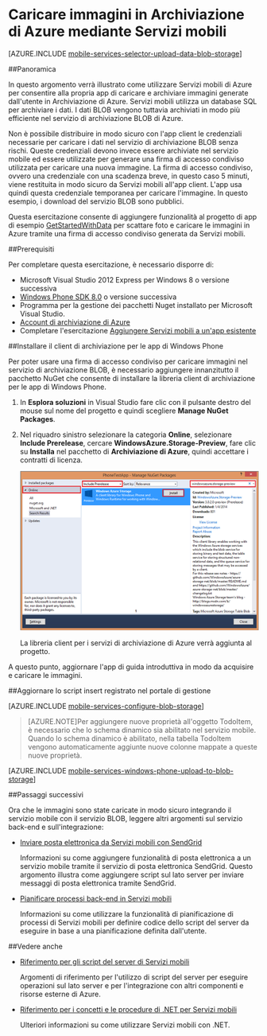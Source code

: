 <properties 
	pageTitle="Caricare immagini nell'archiviazione di Azure da un'app Windows Phone Silverlight | Servizi mobili di Azure" 
	description="Informazioni su come usare Servizi mobili per caricare immagini dall'app Windows Phone Silverlight nell'archivio BLOB di Azure." 
	documentationCenter="windows" 
	authors="ggailey777" 
	services="mobile-services" 
	manager="dwrede" 
	editor=""/>

<tags 
	ms.service="mobile-services" 
	ms.workload="mobile" 
	ms.tgt_pltfrm="mobile-windows-phone" 
	ms.devlang="dotnet" 
	ms.topic="article" 
	ms.date="07/21/2015" 
	ms.author="glenga"/>

# Caricare immagini in Archiviazione di Azure mediante Servizi mobili

[AZURE.INCLUDE [mobile-services-selector-upload-data-blob-storage](../../includes/mobile-services-selector-upload-data-blob-storage.md)]

##Panoramica

In questo argomento verrà illustrato come utilizzare Servizi mobili di Azure per consentire alla propria app di caricare e archiviare immagini generate dall'utente in Archiviazione di Azure. Servizi mobili utilizza un database SQL per archiviare i dati. I dati BLOB vengono tuttavia archiviati in modo più efficiente nel servizio di archiviazione BLOB di Azure.

Non è possibile distribuire in modo sicuro con l'app client le credenziali necessarie per caricare i dati nel servizio di archiviazione BLOB senza rischi. Queste credenziali devono invece essere archiviate nel servizio mobile ed essere utilizzate per generare una firma di accesso condiviso utilizzata per caricare una nuova immagine. La firma di accesso condiviso, ovvero una credenziale con una scadenza breve, in questo caso 5 minuti, viene restituita in modo sicuro da Servizi mobili all'app client. L'app usa quindi questa credenziale temporanea per caricare l'immagine. In questo esempio, i download del servizio BLOB sono pubblici.

Questa esercitazione consente di aggiungere funzionalità al progetto di app di esempio [GetStartedWithData](mobile-services-windows-phone-get-started-data.md) per scattare foto e caricare le immagini in Azure tramite una firma di accesso condiviso generata da Servizi mobili.


##Prerequisiti

Per completare questa esercitazione, è necessario disporre di:

+ Microsoft Visual Studio 2012 Express per Windows 8 o versione successiva
+ [Windows Phone SDK 8.0] o versione successiva
+ Programma per la gestione dei pacchetti Nuget installato per Microsoft Visual Studio.
+ [Account di archiviazione di Azure][How To Create a Storage Account]
+ Completare l'esercitazione [Aggiungere Servizi mobili a un'app esistente](mobile-services-windows-phone-get-started-data.md)  


##Installare il client di archiviazione per le app di Windows Phone

Per poter usare una firma di accesso condiviso per caricare immagini nel servizio di archiviazione BLOB, è necessario aggiungere innanzitutto il pacchetto NuGet che consente di installare la libreria client di archiviazione per le app di Windows Phone.

1. In **Esplora soluzioni** in Visual Studio fare clic con il pulsante destro del mouse sul nome del progetto e quindi scegliere **Manage NuGet Packages**.

2. Nel riquadro sinistro selezionare la categoria **Online**, selezionare **Include Prerelease**, cercare **WindowsAzure.Storage-Preview**, fare clic su **Installa** nel pacchetto di **Archiviazione di Azure**, quindi accettare i contratti di licenza.

  	![Aggiungere NuGet di Archiviazione di Azure](./media/mobile-services-windows-phone-upload-data-blob-storage/mobile-add-storage-nuget-package-dotnet.png)

  	La libreria client per i servizi di archiviazione di Azure verrà aggiunta al progetto.

A questo punto, aggiornare l'app di guida introduttiva in modo da acquisire e caricare le immagini.

##Aggiornare lo script insert registrato nel portale di gestione


[AZURE.INCLUDE [mobile-services-configure-blob-storage](../../includes/mobile-services-configure-blob-storage.md)]

>[AZURE.NOTE]Per aggiungere nuove proprietà all'oggetto TodoItem, è necessario che lo schema dinamico sia abilitato nel servizio mobile. Quando lo schema dinamico è abilitato, nella tabella TodoItem vengono automaticamente aggiunte nuove colonne mappate a queste nuove proprietà.

[AZURE.INCLUDE [mobile-services-windows-phone-upload-to-blob-storage](../../includes/mobile-services-windows-phone-upload-to-blob-storage.md)]


##Passaggi successivi

Ora che le immagini sono state caricate in modo sicuro integrando il servizio mobile con il servizio BLOB, leggere altri argomenti sul servizio back-end e sull'integrazione:

+ [Inviare posta elettronica da Servizi mobili con SendGrid]
 
  Informazioni su come aggiungere funzionalità di posta elettronica a un servizio mobile tramite il servizio di posta elettronica SendGrid. Questo argomento illustra come aggiungere script sul lato server per inviare messaggi di posta elettronica tramite SendGrid.

+ [Pianificare processi back-end in Servizi mobili]

  Informazioni su come utilizzare la funzionalità di pianificazione di processi di Servizi mobili per definire codice dello script del server da eseguire in base a una pianificazione definita dall'utente.

##Vedere anche

+ [Riferimento per gli script del server di Servizi mobili]

  Argomenti di riferimento per l'utilizzo di script del server per eseguire operazioni sul lato server e per l'integrazione con altri componenti e risorse esterne di Azure.
 
+ [Riferimento per i concetti e le procedure di .NET per Servizi mobili]

  Ulteriori informazioni su come utilizzare Servizi mobili con .NET.
  
<!-- Images. -->

<!-- URLs. -->
[Inviare posta elettronica da Servizi mobili con SendGrid]: store-sendgrid-mobile-services-send-email-scripts.md
[Pianificare processi back-end in Servizi mobili]: mobile-services-schedule-recurring-tasks.md
[Riferimento per gli script del server di Servizi mobili]: mobile-services-how-to-use-server-scripts.md
[Get started with Mobile Services]: ../mobile-services-windows-phone-get-started.md

[Azure Management Portal]: https://manage.windowsazure.com/
[How To Create a Storage Account]: ../storage-create-storage-account.md
[Azure Storage Client library for Store apps]: http://go.microsoft.com/fwlink/p/?LinkId=276866
[Riferimento per i concetti e le procedure di .NET per Servizi mobili]: mobile-services-windows-dotnet-how-to-use-client-library.md
[Windows Phone SDK 8.0]: http://www.microsoft.com/download/details.aspx?id=35471


 

<!---HONumber=July15_HO5-->